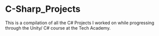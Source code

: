 # C-Sharp_Projects
 This is a compilation of all the C# Projects I worked on while progressing through the Unity/ C# course at the Tech Academy. 
